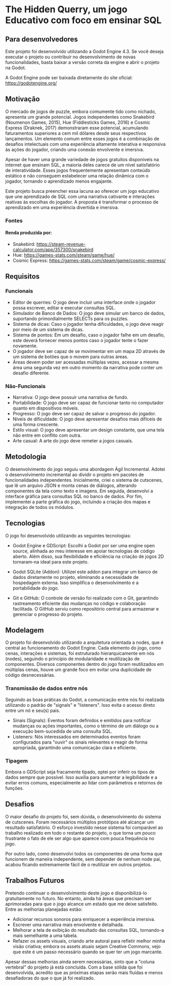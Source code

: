 # The Hidden Querry, um jogo Educativo com foco em ensinar SQL

## Para desenvolvedores

Este projeto foi desenvolvido utilizando a Godot Engine 4.3. Se você deseja executar o projeto ou contribuir no desenvolvimento de novas funcionalidades, basta baixar a versão correta da engine e abrir o projeto na Godot.

A Godot Engine pode ser baixada diretamente do site oficial: https://godotengine.org/

## Motivação

O mercado de jogos de puzzle, embora comumente tido como nichado, apresenta um grande potencial. Jogos independentes como Snakebird (Noumenon Games, 2015), Hue (Fiddlesticks Games, 2016) e Cosmic Express (Draknek, 2017) demonstraram esse potencial, acumulando faturamentos superiores a cem mil dólares desde seus respectivos lançamentos. Um elemento comum entre esses jogos é a combinação de desafios intelectuais com uma experiência altamente interativa e responsiva às ações do jogador, criando uma conexão envolvente e imersiva.

Apesar de haver uma grande variedade de jogos gratuitos disponíveis na internet que ensinam SQL, a maioria deles carece de um nível satisfatório de interatividade. Esses jogos frequentemente apresentam conteúdo estático e não conseguem estabelecer uma relação dinâmica com o jogador, tornando o aprendizado menos engajante.

Este projeto busca preencher essa lacuna ao oferecer um jogo educativo que une aprendizado de SQL com uma narrativa cativante e interações reativas às escolhas do jogador. A proposta é transformar o processo de aprendizado em uma experiência divertida e imersiva.

### Fontes

#### Renda produzida por:
* Snakebird: https://steam-revenue-calculator.com/app/357300/snakebird
* Hue: https://games-stats.com/steam/game/hue/
* Cosmic Express: https://games-stats.com/steam/game/cosmic-express/


## Requisitos

### Funcionais

* Editor de querries: O jogo deve incluir uma interface onde o jogador possa escrever, editar e executar consultas SQL.
* Simulador de Banco de Dados: O jogo deve simular um banco de dados, suportando primordialmente SELECTs para os puzzles.
* Sistema de dicas: Caso o jogador tenha dificuldades, o jogo deve reagir por meio de um sistema de dicas.
* Sistema de pontos: Em um desafio, caso o jogador falhe em um desafio, este deverá fornecer menos pontos caso o jogador tente o fazer novamente.
* O jogador deve ser capaz de se movimentar em um mapa 2D através de um sistema de botões que o movem para outras áreas.
* Áreas devem poder ser acessadas múltiplas vezes, acessar a mesma área uma segunda vez em outro momento da narrativa pode conter um desafio diferente.

### Não-Funcionais

* Narrativa: O jogo deve possuir uma narrativa de fundo.
* Portabilidade: O jogo deve ser capaz de funcionar tanto no computador quanto em dispositivos móveis.
* Progresso: O jogo deve ser capaz de salvar o progresso do jogador.
* Níveis de dificuldade: O jogo deve apresentar desafios mais difíceis de uma forma crescente.
* Estilo visual: O jogo deve apresentar um design constante, que uma tela não entre em conflito com outra.
* Arte casual: A arte do jogo deve remeter a jogos casuais.

## Metodologia

 O desenvolvimento do jogo seguiu uma abordagem Ágil Incremental. Adotei o desenvolvimento incremental ao dividir o projeto em pacotes de funcionalidades independentes. Inicialmente, criei o sistema de cutscenes, que lê um arquivo JSON e monta cenas de diálogos, alterando componentes da tela como texto e imagens. Em seguida, desenvolvi a interface gráfica para consultas SQL no banco de dados. Por fim, implementei a parte gráfica do jogo, incluindo a criação dos mapas e integração de todos os módulos.


## Tecnologias

O jogo foi desenvolvido utilizando as seguintes tecnologias:
* Godot Engine e GDScript: Escolhi a Godot por ser uma engine open source, alinhada ao meu interesse em apoiar tecnologias de código aberto. Além disso, sua flexibilidade e eficiência na criação de jogos 2D tornaram-na ideal para este projeto.

* Godot SQLite (Addon): Utilizei este addon para integrar um banco de dados diretamente no projeto, eliminando a necessidade de hospedagem externa. Isso simplifica o desenvolvimento e a portabilidade do jogo.

* Git e GitHub: O controle de versão foi realizado com o Git, garantindo rastreamento eficiente das mudanças no código e colaboração facilitada. O GitHub serviu como repositório central para armazenar e gerenciar o progresso do projeto.

## Modelagem

O projeto foi desenvolvido utilizando a arquitetura orientada a nodes, que é central ao funcionamento do Godot Engine. Cada elemento do jogo, como cenas, interações e sistemas, foi estruturado hierarquicamente em nós (nodes), seguindo o princípio de modularidade e reutilização de componentes.
Diversos componentes dentro do jogo foram reutilizados em múltiplas cenas, houve um grande foco em evitar uma duplicidade de código desnecessárias.

### Transmissão de dados entre nós
Seguindo as boas práticas do Godot, a comunicação entre nós foi realizada utilizando o padrão de "signals" e "listeners". Isso evita o acesso direto entre um nó e seu(s) pais.

* Sinais (Signals): Eventos foram definidos e emitidos para notificar mudanças ou ações importantes, como o término de um diálogo ou a execução bem-sucedida de uma consulta SQL.
* Listeners: Nós interessados em determinados eventos foram configurados para "ouvir" os sinais relevantes e reagir de forma apropriada, garantindo uma comunicação clara e eficiente.

### Tipagem

Embora o GDScript seja fracamente tipado, optei por inferir os tipos de dados sempre que possível. Isso auxilia para aumentar a legibilidade e a evitar erros comuns, especialmente ao lidar com parâmetros e retornos de funções.

## Desafios

O maior desafio do projeto foi, sem dúvida, o desenvolvimento do sistema de cutscenes. Foram necessários múltiplos protótipos até alcançar um resultado satisfatório. O esforço investido nesse sistema foi comparável ao trabalho realizado em todo o restante do projeto, o que torna um pouco frustrante o fato de ele ser algo que aparece com pouca frequência no jogo.

Por outro lado, como desenvolvi todos os componentes de uma forma que funcionem de maneira independente, sem depender de nenhum node pai, acabou ficando extremamente fácil de o reutilizar em outros projetos.

## Trabalhos Futuros

Pretendo continuar o desenvolvimento deste jogo e disponibilizá-lo gratuitamente no futuro. No entanto, ainda há áreas que precisam ser aprimoradas para que o jogo alcance um estado que me deixe satisfeito. Entre as melhorias planejadas estão:

* Adicionar recursos sonoros para enriquecer a experiência imersiva.
* Escrever uma narrativa mais envolvente e detalhada.
* Melhorar a tela de exibição do resultado das consultas SQL, tornando-a mais semelhante a uma tabela.
* Refazer os assets visuais, criando arte autoral para refletir melhor minha visão criativa; embora os assets atuais sejam Creative Commons, vejo que este é um passo necessário quando se quer ter um jogo marcante.

Apesar dessas melhorias ainda serem necessárias, sinto que a "coluna vertebral" do projeto já está concluída. Com a base sólida que foi desenvolvida, acredito que as próximas etapas serão mais fluídas e menos desafiadoras do que o que já foi realizado.
